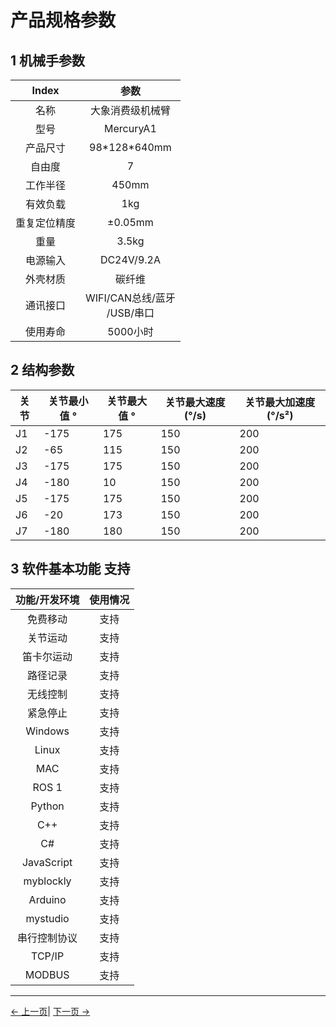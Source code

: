 # 产品规格参数

## 1 机械手参数

| Index | 参数 |
|:------------------------------:|:--------------------------------------------:|
| 名称 | 大象消费级机械臂 |
| 型号 | MercuryA1 |
| 产品尺寸 | 98\*128\*640mm |
| 自由度 | 7 |
| 工作半径 | 450mm |
| 有效负载 | 1kg |
| 重复定位精度 | ±0.05mm |
| 重量 | 3.5kg |
| 电源输入 | DC24V/9.2A |
| 外壳材质 | 碳纤维 |
| 通讯接口 | WIFI/CAN总线/蓝牙<br> /USB/串口 |
| 使用寿命 | 5000小时 |

## 2 结构参数

| 关节 | 关节最小值 ° | 关节最大值 ° | 关节最大速度 (°/s) | 关节最大加速度 (°/s²) |
|------|--------|--------|----------------|-------------------|
| J1 | -175 | 175 | 150 | 200 |
| J2 | -65 | 115 | 150 | 200 |
| J3 | -175 | 175 | 150 | 200 |
| J4 | -180 | 10 | 150 | 200 |
| J5 | -175 | 175 | 150 | 200 |
| J6 | -20 | 173 | 150 | 200 |
| J7 | -180 | 180 | 150 | 200 |

## 3 软件基本功能 支持

| 功能/开发环境 | 使用情况 |
|:--------------------------------:|:---------------:|
| 免费移动 | 支持 |
| 关节运动 | 支持 |
| 笛卡尔运动 | 支持 |
| 路径记录 | 支持 |
| 无线控制 | 支持 |
| 紧急停止 | 支持 |
| Windows | 支持 |
| Linux | 支持 |
| MAC | 支持 |
| ROS 1 | 支持 |
| Python | 支持 |
| C++ | 支持 |
| C# | 支持 |
| JavaScript | 支持 |
| myblockly | 支持 |
| Arduino | 支持 |
| mystudio | 支持 |
| 串行控制协议 | 支持 |
| TCP/IP | 支持 |
| MODBUS | 支持 |

---

[← 上一页](../2-ProductFeature/README.md)| [下一页 →](../2-ProductFeature/2.2-ControlCoreParameter.md)